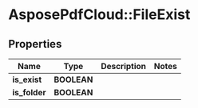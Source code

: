 ﻿# AsposePdfCloud::FileExist


## Properties
Name | Type | Description | Notes
------------ | ------------- | ------------- | -------------
**is_exist** | **BOOLEAN** |  | 
**is_folder** | **BOOLEAN** |  | 


